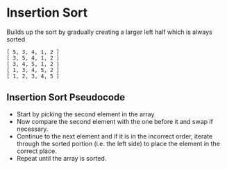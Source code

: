 # Insertion Sort

Builds up the sort by gradually creating a larger left half which is always sorted

```
[ 5, 3, 4, 1, 2 ]
[ 3, 5, 4, 1, 2 ]
[ 3, 4, 5, 1, 2 ]
[ 1, 3, 4, 5, 2 ]
[ 1, 2, 3, 4, 5 ]
```

## Insertion Sort Pseudocode

- Start by picking the second element in the array
- Now compare the second element with the one before it and swap if necessary.
- Continue to the next element and if it is in the incorrect order, iterate through the sorted portion (i.e. the left side) to place the element in the correct place.
- Repeat until the array is sorted.

